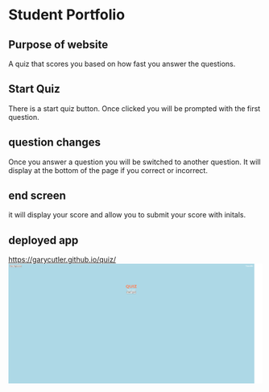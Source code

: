 # Student Portfolio

## Purpose of website
A quiz that scores you based on how fast you answer the questions. 

## Start Quiz

There is a start quiz button. Once clicked you will be prompted with the first question. 

## question changes 
Once you answer a question you will be switched to another question. It will display at the bottom of the page if you correct or incorrect.

## end screen
it will display your score and allow you to submit your score with initals.

## deployed app
https://garycutler.github.io/quiz/
![Getting Started](./assets/images/Untitled.png)
